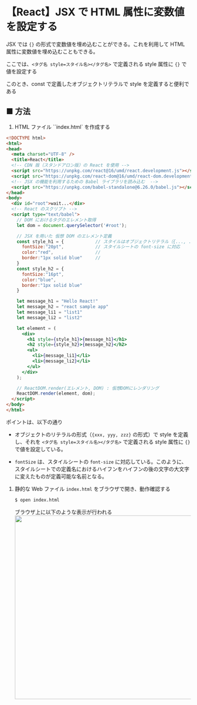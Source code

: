 # 【React】JSX で HTML 属性に変数値を設定する

JSX では `{}` の形式で変数値を埋め込むことができる。これを利用して HTML 属性に変数値を埋め込むこともできる。

ここでは、`<タグ名 style=スタイル名></タグ名>` で定義される style 属性に `{}` で値を設定する

このとき、const で定義したオブジェクトリテラルで style を定義すると便利である

## ■ 方法

1. HTML ファイル ``index.html` を作成する
  ```html
  <!DOCTYPE html>
  <html>
  <head>
    <meta charset="UTF-8" />
    <title>React</title>
    <!-- CDN 版（スタンドアロン版）の React を使用 -->
    <script src="https://unpkg.com/react@16/umd/react.development.js"></script>
    <script src="https://unpkg.com/react-dom@16/umd/react-dom.development.js"></script>
    <!-- JSX の機能を利用するための Babel ライブラリを読み込む  -->
    <script src="https://unpkg.com/babel-standalone@6.26.0/babel.js"></script>
  </head>
  <body>
    <div id="root">wait...</div>
    <!-- React のスクリプト -->
    <script type="text/babel">
      // DOM におけるタグのエレメント取得
      let dom = document.querySelector('#root');

      // JSX を用いた 仮想 DOM のエレメント定義
      const style_h1 = {            // スタイルはオブジェクトリテラル（{..., ..., ...} の形式）で定義すると便利
        fontSize:"20pt",            // スタイルシートの font-size に対応
        color:"red",                // 
        border:"1px solid blue"     //
      }
      const style_h2 = {
        fontSize:"16pt",
        color:"blue",
        border:"1px solid blue"
      }

      let message_h1 = "Hello React!"
      let message_h2 = "react sample app"
      let message_li1 = "list1"
      let message_li2 = "list2"

      let element = (
        <div>
          <h1 style={style_h1}>{message_h1}</h1>
          <h2 style={style_h2}>{message_h2}</h2>
          <ul>
            <li>{message_li1}</li>
            <li>{message_li2}</li>
          </ul>
        </div>
      );

      // ReactDOM.render(エレメント, DOM) : 仮想DOMにレンダリング
      ReactDOM.render(element, dom);
    </script>
  </body>
  </html>
  ```

  ポイントは、以下の通り

  - オブジェクトのリテラルの形式（`{xxx, yyy, zzz}` の形式）で style を定義し、それを `<タグ名 style=スタイル名></タグ名>` で定義される style 属性に `{}` で値を設定している。

  - `fontSize` は、スタイルシートの `font-size` に対応している。このように、スタイルシートでの定義名におけるハイフンをハイフンの後の文字の大文字に変えたものが定義可能な名前となる。
   
1. 静的な Web ファイル `index.html` をブラウザで開き、動作確認する
	```sh
	$ open index.html
	```

    ブラウザ上に以下のような表示が行われる<br>
    <img src="https://user-images.githubusercontent.com/25688193/137619625-b743d29c-a7ec-40da-b974-689b4ab2be88.png" width="500"><br>

